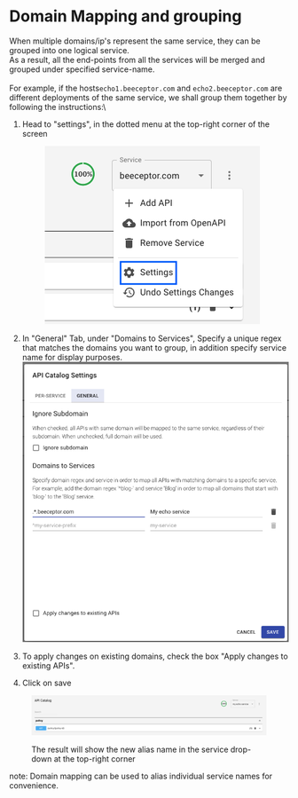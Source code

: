 # Domain Mapping and grouping

When multiple domains/ip's represent the same service, they can be grouped into one logical service.\
As a result, all the end-points from all the services will be merged and grouped under specified service-name.\
\
For example, if the hosts`echo1.beeceptor.com` and `echo2.beeceptor.com` are different deployments of the same service, we shall group them together by following the instructions:\


1.  Head to "settings", in the dotted menu at the top-right corner of the screen

    <figure><img src="../../../.gitbook/assets/image (14).png" alt=""><figcaption></figcaption></figure>
2. In "General" Tab, under "Domains to Services", Specify a unique regex that matches the domains you want to group, in addition specify service name for display purposes.\
   ![](<../../../.gitbook/assets/image (12).png>)
3. To apply changes on existing domains, check the box "Apply changes to existing APIs".
4. Click on save

<figure><img src="../../../.gitbook/assets/image (13).png" alt=""><figcaption><p>The result will show the new alias name in the service drop-down at the top-right corner</p></figcaption></figure>

note: Domain mapping can be used to alias individual service names for convenience.
